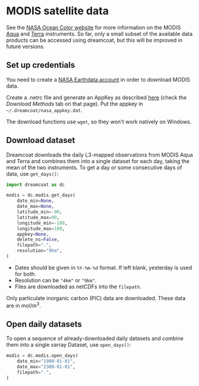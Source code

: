 # MODIS satellite data

See the [NASA Ocean Color website](https://oceancolor.gsfc.nasa.gov/) for more information on the MODIS [Aqua](https://oceancolor.gsfc.nasa.gov/data/aqua/) and [Terra](https://oceancolor.gsfc.nasa.gov/data/terra/) instruments.  So far, only a small subset of the available data products can be accessed using dreamcoat, but this will be improved in future versions.  

## Set up credentials

You need to create a [NASA Earthdata account](https://urs.earthdata.nasa.gov/home) in order to download MODIS data.

Create a .netrc file and generate an AppKey as described [here](https://oceancolor.gsfc.nasa.gov/data/download_methods/) (check the *Download Methods* tab on that page).  Put the appkey in `~/.dreamcoat/nasa_appkey.dat`.

The download functions use `wget`, so they won't work natively on Windows.

## Download dataset

Dreamcoat downloads the daily L3-mapped observations from MODIS Aqua and Terra and combines them into a single dataset for each day, taking the mean of the two instruments.  To get a day or some consecutive days of data, use `get_days()`:

```python
import dreamcoat as dc

modis = dc.modis.get_days(
    date_min=None,
    date_max=None,
    latitude_min=-90,
    latitude_max=90,
    longitude_min=-180,
    longitude_max=180,
    appkey=None,
    delete_nc=False,
    filepath=".",
    resolution="9km",
)
```

  * Dates should be given in `%Y-%m-%d` format.  If left blank, yesterday is used for both.
  * Resolution can be `"4km"` or `"9km"`.
  * Files are downloaded as netCDFs into the `filepath`.

Only particulate inorganic carbon (PIC) data are downloaded.  These data are in mol/m<sup>3</sup>.

## Open daily datasets

To open a sequence of already-downloaded daily datasets and combine them into a single xarray Dataset, use `open_days()`:

```python
modis = dc.modis.open_days(
    date_min="1900-01-01",
    date_max="2300-01-01",
    filepath=".",
)
```

